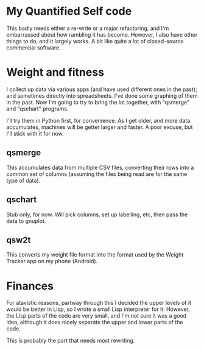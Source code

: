 My Quantified Self code
=======================

This badly needs either a re-write or a major refactoring, and I'm
embarrassed about how rambling it has become.  However, I also have
other things to do, and it largely works.  A bit like quite a lot of
closed-source commercial software.

Weight and fitness
==================

I collect up data via various apps (and have used different ones in
the past); and sometimes directly into spreadsheets.  I've done some
graphing of them in the past.  Now I'm going to try to bring the lot
together, with "qsmerge" and "qschart" programs.

I'll try them in Python first, for convenience.  As I get older, and
more data accumulates, machines will be getter larger and faster.  A
poor excuse, but I'll stick with it for now.

qsmerge
-------

This accumulates data from multiple CSV files, converting their rows
into a common set of columns (assuming the files being read are for
the same type of data).

qschart
-------

Stub only, for now.  Will pick columns, set up labelling, etc, then
pass the data to gnuplot.

qsw2t
-----

This converts my weight file format into the format used by the Weight
Tracker app on my phone (Android).

Finances
========

For atavistic reasons, partway through this I decided the upper levels
of it would be better in Lisp, so I wrote a small Lisp interpreter for
it.  However, the Lisp parts of the code are very small, and I'm not
sure it was a good idea, although it does nicely separate the upper
and lower parts of the code.

This is probably the part that needs most rewriting.
